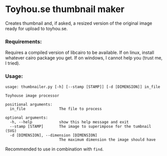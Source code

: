 # Toyhou.se thumbnail maker

Creates thumbnail and, if asked, a resized version of the original image ready for upload to toyhou.se.

### Requirements:
Requires a compiled version of libcairo to be available.
If on linux, install whatever cairo package you get.
If on windows, I cannot help you (trust me, I tried).

### Usage:
```
usage: thumbnailer.py [-h] [--stamp [STAMP]] [-d [DIMENSION]] in_file

Toyhouse image processor

positional arguments:
  in_file               The file to process

optional arguments:
  -h, --help            show this help message and exit
  --stamp [STAMP]       The image to superimpose for the tumbnail (SVG)
  -d [DIMENSION], --dimension [DIMENSION]
                        The maximum dimension the image should have
```

Recommended to use in combination with `find`.